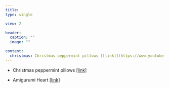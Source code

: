 ```yaml
---
title:    
type: single

view: 2

header:
  caption: ""
  image: ""

content:
  christmas: Christmas peppermint pillows [[link]](https://www.youtube.com/watch?v=cbMhZ4kwLKk)
---
```


* Christmas peppermint pillows [[link]](https://www.youtube.com/watch?v=cbMhZ4kwLKk)

* Amigurumi Heart [[link]](https://www.youtube.com/watch?v=vxn93raVYxg&list=PLvzWNB_Nxz5upP4wx-QbhK5SIDc-ig_j7&index=13)
